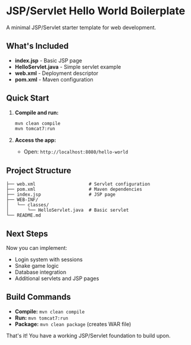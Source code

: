 # JSP/Servlet Hello World Boilerplate

A minimal JSP/Servlet starter template for web development.

## What's Included

- **index.jsp** - Basic JSP page
- **HelloServlet.java** - Simple servlet example
- **web.xml** - Deployment descriptor
- **pom.xml** - Maven configuration

## Quick Start

1. **Compile and run:**
   ```bash
   mvn clean compile
   mvn tomcat7:run
   ```

2. **Access the app:**
   - Open: `http://localhost:8080/hello-world`

## Project Structure
```
├── web.xml                    # Servlet configuration
├── pom.xml                    # Maven dependencies
├── index.jsp                  # JSP page
├── WEB-INF/
│   └── classes/
│       └── HelloServlet.java  # Basic servlet
└── README.md
```

## Next Steps

Now you can implement:
- Login system with sessions
- Snake game logic
- Database integration
- Additional servlets and JSP pages

## Build Commands

- **Compile:** `mvn clean compile`
- **Run:** `mvn tomcat7:run`
- **Package:** `mvn clean package` (creates WAR file)

That's it! You have a working JSP/Servlet foundation to build upon. 